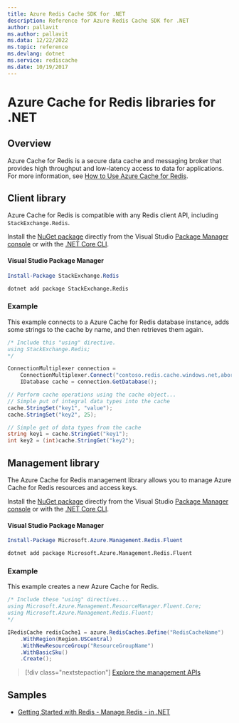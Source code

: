```yaml
---
title: Azure Redis Cache SDK for .NET
description: Reference for Azure Redis Cache SDK for .NET
author: pallavit
ms.author: pallavit
ms.data: 12/22/2022
ms.topic: reference
ms.devlang: dotnet
ms.service: rediscache
ms.date: 10/19/2017
---
```

# Azure Cache for Redis libraries for .NET

## Overview

Azure Cache for Redis is a secure data cache and messaging broker that provides high throughput and low-latency access to data for applications.  For more information, see [How to Use Azure Cache for Redis](/azure/azure-cache-for-redis/cache-dotnet-how-to-use-azure-redis-cache).

## Client library

Azure Cache for Redis is compatible with any Redis client API, including `StackExchange.Redis`.

Install the [NuGet package](https://www.nuget.org/packages/StackExchange.Redis) directly from the Visual Studio [Package Manager console][PackageManager] or with the [.NET Core CLI][DotNetCLI].

#### Visual Studio Package Manager

```powershell
Install-Package StackExchange.Redis
```

```dotnetcli
dotnet add package StackExchange.Redis
```

### Example

This example connects to a Azure Cache for Redis database instance, adds some strings to the cache by name, and then retrieves them again.

```csharp
/* Include this "using" directive.
using StackExchange.Redis;
*/

ConnectionMultiplexer connection = 
    ConnectionMultiplexer.Connect("contoso.redis.cache.windows.net,abortConnect=false,ssl=true,password=...");
    IDatabase cache = connection.GetDatabase();

// Perform cache operations using the cache object...
// Simple put of integral data types into the cache
cache.StringSet("key1", "value");
cache.StringSet("key2", 25);

// Simple get of data types from the cache
string key1 = cache.StringGet("key1");
int key2 = (int)cache.StringGet("key2");
```

## Management library

The Azure Cache for Redis management library allows you to manage Azure Cache for Redis resources and access keys.

Install the [NuGet package](https://www.nuget.org/packages/Microsoft.Azure.Management.Redis.Fluent) directly from the Visual Studio [Package Manager console][PackageManager] or with the [.NET Core CLI][DotNetCLI].

#### Visual Studio Package Manager

```powershell
Install-Package Microsoft.Azure.Management.Redis.Fluent
```

```dotnetcli
dotnet add package Microsoft.Azure.Management.Redis.Fluent
```

### Example

This example creates a new Azure Cache for Redis.

```csharp
/* Include these "using" directives...
using Microsoft.Azure.Management.ResourceManager.Fluent.Core;
using Microsoft.Azure.Management.Redis.Fluent;
*/

IRedisCache redisCache1 = azure.RedisCaches.Define("RedisCacheName")
    .WithRegion(Region.USCentral)
    .WithNewResourceGroup("ResourceGroupName")
    .WithBasicSku()
    .Create();
```

> [!div class="nextstepaction"]
> [Explore the management APIs](/dotnet/api/overview/azure/azurecacheforredis/management)


## Samples

* [Getting Started with Redis - Manage Redis - in .NET](https://github.com/Azure-Samples/redis-cache-dotnet-manage-cache)

[PackageManager]: https://docs.microsoft.com/nuget/tools/package-manager-console
[DotNetCLI]: https://docs.microsoft.com/dotnet/core/tools/dotnet-add-package